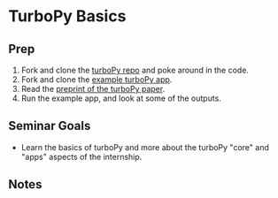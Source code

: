 TurboPy Basics
==============

Prep
----
1. Fork and clone the [turboPy repo](https://github.com/NRL-Plasma-Physics-Division/turbopy) 
   and poke around in the code.
2. Fork and clone the [example turboPy app](https://github.com/NRL-Plasma-Physics-Division/particle-in-field).
3. Read the [preprint of the turboPy paper](https://arxiv.org/pdf/2002.08842.pdf).
4. Run the example app, and look at some of the outputs.

Seminar Goals
-------------
- Learn the basics of turboPy and more about the turboPy "core" and "apps" aspects of
  the internship.

Notes
-----
